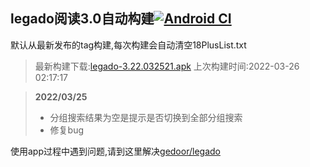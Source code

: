 ## legado阅读3.0自动构建[![Android CI](https://github.com/10bits/gedoor-Build/workflows/Android%20CI/badge.svg)](https://github.com/10bits/gedoor-Build/actions)

默认从最新发布的tag构建,每次构建会自动清空18PlusList.txt

> 最新构建下载:[legado-3.22.032521.apk](https://github.com/10bits/gedoor-Build/releases/download/legado-3.22.032521/legado-3.22.032521.apk) 上次构建时间:2022-03-26 02:17:17
<!--start-->
> **2022/03/25**
> 
> * 分组搜索结果为空是提示是否切换到全部分组搜索
> * 修复bug
<!--end-->
  
使用app过程中遇到问题,请到这里解决[gedoor/legado](https://github.com/gedoor/legado/issues)


